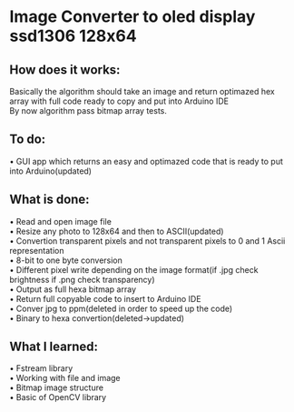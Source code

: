 # Image Converter to oled display ssd1306 128x64
## How does it works:
Basically the algorithm should take an image and return optimazed hex array with full code ready to copy and put into Arduino IDE<br>
By now algorithm pass bitmap array tests.
## To do:
• GUI app which returns an easy and optimazed code that is ready to put into Arduino(updated)
## What is done:
• Read and open image file<br>
• Resize any photo to 128x64 and then to ASCII(updated)<br>
• Convertion transparent pixels and not transparent pixels to 0 and 1 Ascii representation<br>
• 8-bit to one byte conversion<br>
• Different pixel write depending on the image format(if .jpg check brightness if .png check transparency)<br>
• Output as full hexa bitmap array <br>
• Return full copyable code to insert to Arduino IDE<br>
• Conver jpg to ppm(deleted in order to speed up the code)<br>
• Binary to hexa convertion(deleted->updated)<br>
## What I learned:
• Fstream library<br>
• Working with file and image<br>
• Bitmap image structure<br>
• Basic of OpenCV library<br>
